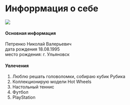 # Инфоррмация о себе

![](https://memepedia.ru/wp-content/uploads/2020/11/kot-priemlemo-memy-1.png)

#### Основная информация
Петренко Николай Валерьевич  
дата рождения 18.08.1995  
место рождения: г. Ульяновск

#### Увлечения

1. Люблю решать головоломки, собираю кубик Рубика
2. Коллекционирую модели Hot Wheels
3. Настольный теннис
4. Футбол
5. PlayStation